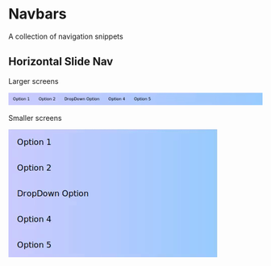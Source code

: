 # Navbars
A collection of navigation snippets

## Horizontal Slide Nav
Larger screens

![large screen](horizontal-slide-nav/screenshots/large-screen.gif)

Smaller screens

![small screen](horizontal-slide-nav/screenshots/small-screen.gif)